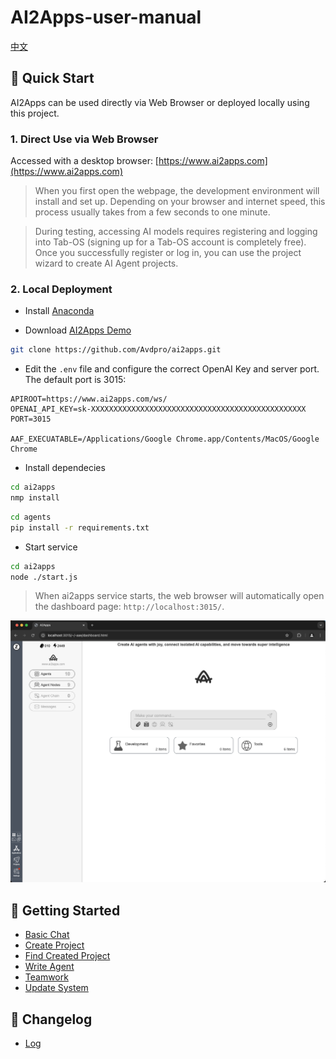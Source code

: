 <a name="readme-top">

# AI2Apps-user-manual  

[中文](./README-zh_CN.md) 

## 🚀 Quick Start
AI2Apps can be used directly via Web Browser or deployed locally using this project.

### 1. Direct Use via Web Browser

Accessed with a desktop browser: [https://www.ai2apps.com](https://www.ai2apps.com)  

> When you first open the webpage, the development environment will install and set up. Depending on your browser and internet speed, this process usually takes from a few seconds to one minute.

> During testing, accessing AI models requires registering and logging into Tab-OS (signing up for a Tab-OS account is completely free). Once you successfully register or log in, you can use the project wizard to create AI Agent projects.

### 2. Local Deployment

- Install [Anaconda](https://www.anaconda.com/) 

- Download [AI2Apps Demo](https://github.com/Avdpro/ai2apps)

```bash
git clone https://github.com/Avdpro/ai2apps.git
```
- Edit the `.env` file and configure the correct OpenAI Key and server port. The default port is 3015:

```
APIROOT=https://www.ai2apps.com/ws/
OPENAI_API_KEY=sk-XXXXXXXXXXXXXXXXXXXXXXXXXXXXXXXXXXXXXXXXXXXXXXXX
PORT=3015

AAF_EXECUATABLE=/Applications/Google Chrome.app/Contents/MacOS/Google Chrome
```

- Install dependecies

```bash
cd ai2apps
nmp install
```

```bash
cd agents
pip install -r requirements.txt
```

- Start service

```bash
cd ai2apps
node ./start.js
```
> When ai2apps service starts, the web browser will automatically open the dashboard page: `http://localhost:3015/`.

<img src="./assets/aa_home_en.jpg" alt="home" />

## 👋 Getting Started

- [Basic Chat](./doc/simple-chat.md)
- [Create Project](./doc/create_project.md)
- [Find Created Project](./doc/find_project.md)
- [Write Agent](./doc/write_agent.md)
- [Teamwork](./doc/teamwork.md)
- [Update System](./doc/update_system.md)

## 🔖 Changelog

- [Log](./CHANGELOG.md)